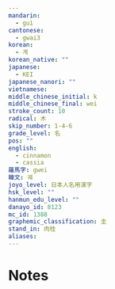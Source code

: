 ```yaml
---
mandarin:
  - guì
cantonese:
  - gwai3
korean:
  - 계
korean_native: ""
japanese:
  - KEI
japanese_nanori: ""
vietnamese:
middle_chinese_initial: k
middle_chinese_final: wei
stroke_count: 10
radical: 木
skip_number: 1-4-6
grade_level: 名
pos: ""
english:
  - cinnamon
  - cassia
羅馬字: gwei
韓文: 궤
joyo_level: 日本人名用漢字
hsk_level: ""
hanmun_edu_level: ""
danayo_id: 8123
mc_id: 1388
graphemic_classification: 圭
stand_in: 肉桂
aliases:
---
```


# Notes
